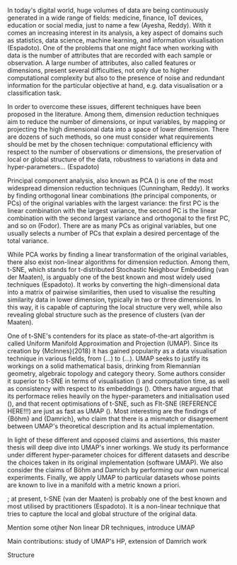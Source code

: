 In today's digital world, huge volumes of data are being continuously generated in a wide range of fields: medicine, finance, IoT devices, education or social media, just to name a few (Ayesha, Reddy). With it comes an increasing interest in its analysis, a key aspect of domains such as statistics, data science, machine learning, and information visualisation (Espadoto). One of the problems that one might face when working with data is the number of attributes that are recorded with each sample or observation. A large number of attributes, also called features or dimensions, present several difficulties, not only due to higher computational complexity but also to the presence of noise and redundant information for the particular objective at hand, e.g. data visualisation or a classification task.

In order to overcome these issues, different techniques have been proposed in the literature. Among them, dimension reduction techniques aim to reduce the number of dimensions, or input variables,  by mapping or projecting the high dimensional data into a space of lower dimension. There are dozens of such methods, so one must consider what requirements should be met by the chosen technique: computational efficiency with respect to the number of observations or dimensions, the preservation of local or global structure of the data, robustness to variations in data and hyper-parameters... (Espadoto)

Principal component analysis, also known as PCA () is one of the most widespread dimension reduction techniques (Cunningham, Reddy). It works by finding orthogonal linear combinations (the principal components, or PCs) of the original variables with the largest variance: the first PC is the linear combination with the largest variance, the second PC is the linear combination with the second largest variance and orthogonal to the first PC, and so on (Fodor). There are as many PCs as original variables, but one usually selects a number of PCs that explain a desired percentage of the total variance.

While PCA works by finding a linear transformation of the original variables, there also exist non-linear algorithms for dimension reduction. Among them, t-SNE, which stands for t-distributed Stochastic Neighbour Embedding (van der Maaten), is arguably one of the best known and most widely used  techniques (Espadoto). It works by converting the high-dimensional data into a matrix of pairwise similarities, then used to visualise the resulting similarity data in lower dimension, typically in two or three dimensions. In this way, it is capable of capturing the local structure very well, while also revealing global structure such as the presence of clusters (van der Maaten).

One of t-SNE's contenders for its place as state-of-the-art algorithm is called Uniform Manifold Approximation and Projection (UMAP). Since its creation by {McInnes}(2018) it has gained popularity as a data visualisation technique in various fields, from (...) to (...). UMAP seeks to justify its workings on a solid mathematical basis, drinking from Riemannian geometry, algebraic topology and category theory. Some authors consider it superior to t-SNE in terms of visualisation () and computation time, as well as consistency with respect to its embeddings (). Others have argued that its performace relies heavily on the hyper-parameters and initialisation used (), and that recent optimisations of t-SNE, such as FIt-SNE (REFERENCE HERE!!!) are just as fast as UMAP (). Most interesting are the findings of {Böhm} and {Damrich}, who claim that there is a mismatch or disagreement between UMAP's theoretical description and its actual implementation.

In light of these different and opposed claims and assertions, this master thesis will deep dive into UMAP's inner workings. We study its performance under different hyper-parameter choices for different datasets and describe the choices taken in its original implementation (software UMAP). We also consider the claims of Böhm and Damrich by performing our own numerical experiments. Finally, we apply UMAP to particular datasets whose points are known to live in a manifold with a metric known a priori.

; at present, t-SNE (van der Maaten) is probably one of the best known and most utilised by practitioners (Espadoto). It is a non-linear technique that tries to capture the local and global structure of the original data.

Mention some otjher Non linear DR techniques, introduce UMAP


Main contributions: study of UMAP's HP, extension of Damrich work

Structure

